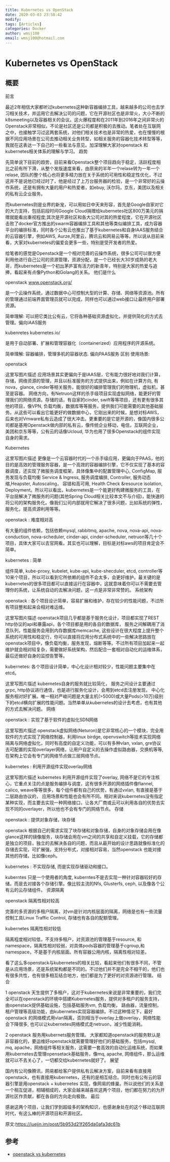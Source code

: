 ```yaml
---
title: Kubernetes vs OpenStack
date: 2020-03-03 23:58:42
modify: 
tags: [Articles]
categories: Docker
author: wmsj100
email: wmsj100@hotmail.com
---
```


# Kubernetes vs OpenStack

## 概要

前言

最近2年相信大家都听过kubernetes这种新容器编排工具，越来越多的公司也去学习相关技术，并运用它去解决公司的问题，它在开源社区也是非常火，大小不断的k8smeeting以及容器相关的会议。这火爆程度和在2011年到2016年之间非常火的Openstack非常相似，不论是社区还是公司都是积极的去推动。笔者处在互联网之中，也接触学习过这两套系统，对他们相关技术也是非常的热爱，也在慢慢的根据不同应用场景在公司去推动相关业务转型，如相关服务的容器化技术转型等等，我就在这表达一下自己的一些看法与意见。加深理解大家对openstack 和kubernetes相关体系的理解与学习。
趋势

先简单说下目前的趋势，目前来看Openstack整个项目趋向于稳定，活跃程度相比之前有所下滑，从整个发版速度来看，由原来的半年一个relase转为一年一个relase, 团队的整个核心也将更多精力放在关于系统的可用性和稳定性优化，不过这并不是说他已经过时了，他是经过了上万台服务器的检验，是一个非常好的云操作系统，还是有拥有大量的用户和热爱者，如ebuy, 沃尔玛，京东，美团以及相关的私有云企业服务。

而kubernetes则是业界的新宠，可以用如日中天来形容，首先是Google自家对它的大力支持，包括前段时间Google Cloud捐赠给kubernetes社区800万美元的捐赠就能看出重视程度;其次是开源社区和各大公司对其的热爱程度，它在开源社区击败了docker官方推出的swarm容器编排工具和其他等类似编排工具，成为容器平台的编排标准，同时各个公有云也推出了基于kubernetes和自身IAAS服务结合的云容器引擎，例如AWS, Aurze,阿里云，腾讯云和网易云等等。所以说从目前来看，大家对kubernetes的偏爱会更多一些，特别是受开发者的热爱。

给笔者的感觉是Openstack是一个相对完善的云操作系统，很多公司可以很方便利用他进行自己公司的资源管理，资源分配，是一个已经长大30岁成熟的老大哥，而kubernetes是一个初出茅庐富有活力的新青年，特别是大家的热爱与追捧，看起来有点像Python和Golang的关系。
他们是什么

openstack www.openstack.org/

是一个云操作系统，通过数据中心可控制大型的计算、存储、网络等资源池。所有的管理通过前端界面管理员就可以完成，同样也可以通过web接口让最终用户部署资源。

简单理解: 可以把它类比公有云，它将各种基础资源虚拟化，并提供简化的方式去管理。偏向IAAS服务

kubenretes kubernetes.io/

是用于自动部署、扩展和管理容器化（containerized）应用程序的开源系统。

简单理解: 容器编排，管理多机的容器状态. 偏向PAAS服务
区别
使用场景:

openstack

这里写图片描述
应用场景其实更偏向于是IAAS层，它有能力很好地对我们计算，存储，网络资源的管理，并且以标准服务的方式提供出来，例如在计算方向, 有nova，glance, cinder等相关服务，能很好的编排管理我们的物理机，虚拟机，甚至是容器。 网络方向，有Netruon这样的杀手级项目实现虚拟网络，能更好的管理我们的网络资源。存储的话，有自家的cinder, swift等等项目，还有更有很多其他的项目，像VPN, 负载均衡，数据库等等服务，提供我们可能需要的其他基础服务。从这些可以看出它能更好的做数据中心，它刚出来的时候，是想对标AWS，后来也对Vmware私有云造成了很大冲击。更重要的是它是开源的，像国内很多公司都是基用Openstack做内部的私有云，像传统企业移动，电信，互联网企业，美团和京东等等，公有云的话像Ucloud, 华为也用了很多Openstack的组件实现自身的需求。

Kubernetes

这里写图片描述
更像是一个云容器时代的一个杀手级应用，更偏向于PAAS，他的目的是高效的管理服务容器，是一个高效的容器编排引擎，它不仅实现了基本的容器调度，还实现了微服务调度框架，具体像集中的配置管理中心, ConfigMap, 服务发现与负载均衡 Service & Ingress, 服务调度编排, Controller, 服务动态缩,Heapster, Autoscaling， 容错和高可用, Health Check &resource isolation, Deployment。所以可以看出，kubernetes是一个能更好构建微服务的工具，在平台层解决了微服务的问题(其他Spring Cloud相关比较本文不与介绍)，能快速的将公司的架构服务化。像我们公司内部就用它解决了很多问题，比如系统的弹性，服务化，提高资源利用等等。

openstack : 难度相对高

有大量的组件依赖，包括依赖mysql, rabbitmq, apache, nova, nova-api, nova-conduction, nova-scheduler, cinder-api, cinder-scheduler, netruon等几十个项目，具体大家可以去官网看。其实也可以理解，目标是对标aws的项目肯定会不简单。

kubernetes : 简单

组件简单, kube-proxy, kubelet, kube-api, kube-shecduler, etcd, controller等10来个项目，所以可以看到它所依赖的组件不会太多，会更好维护。最关键的是kubernetes的很多项目都可以直接运行在容器中，这就意味着你可以不需要去管理你的系统，让系统自动的去解决问题，这一点是非常非常赞的。
系统架构

openstack : 各个项目设计简单，容易扩展和维护，存在较少的性能问题，不过所有项目整和起来会相对难运维。

这里写图片描述
openstack项目几乎都是基于服务化设计，项目都实现了REST http协议的api和暴露api，各个项目都是用的各自的数据库， 服务之间解耦用了消息队列，性能服务会用到内存数据库memcache, 这些设计在很大程度上提升整个系统的可用性和稳定行，你可以直接将应用分布式系统中的一些解决思路放在openstack项目中，像负载均衡，服务发现，熔断等等。不过所有项目加起来一起维护就会相对较复杂，需要做好系统架构，然后配合一套相对自动化的运维体系，最后还做好自身的监控告警等。

kubernetes: 各个项目设计简单，中心化设计相对较少，性能问题主要集中在etcd。

这里写图片描述
kubernetes自身的服务就比较简化， 服务之间设计主要通过grpc, http协议进行通信，也是进行服务化设计，会用到etcd去注册发现， 中心化服务相对好扩展。唯一相对严峻问题是大量主机(>5000)或大量Pods(>10万)级别下的etcd横向扩展的性能问题。当然单单从kubernetes的设计去考虑，也有其他的方式去解决问题。
网络

openstack : 实现了基于软件的虚拟化SDN网络

这里写图片描述
openstack虚拟网络(Neturon)是它非常核心的一个模块，完全用软件的方式实现了网络控制器，利用linux birdge, openvswitch等技术实现网络隔离与网络虚拟化，同时有高度的自定义功能，可以有多种vlan, vxlan, gre协议去可配置的实现overlayer网络，让用户自定义的去操作虚拟路由器，交换机等等, 在架构上它会有专门的网络节点做三层网络节点。

kubernetes : 利用开源组件实现overlay网络

这里写图片描述
kubernetes 利用开源组件实现了overlay, 网络不是它的专注核心，它重点关注的点是服务编排与调度，这有很多开源的网络插件像flannel, calico, weave等等很多，每个组件都有自己的优势，有通过vxlan, 有直接是基于二层路由协议的， 应用场景和性能也会有所不同。相对来说kubernetes没有指定某种实现，而主要去实现一种网络接口，让各大厂商或云可以利用各自的优势去实现不同的overlayer，所以他也不会有专门的网络节点。
存储

openstack : 提供对象存储，块存储

openstack 根据自己的需求实现了块存储和对象存储，自身的对象存储会用在像glance这样的镜像服务，块存储会用在vm之间的共享和自定义挂载，它的存储都是独立的项目，独立的去解决各自的问题，而且从最开始的设计思路就像标准化的存储去实现，可扩展强，支持分布式，对接相对容易，当然openstack 也能对接其他的存储，比如像ceph。

kubernetes : 不实现存储, 而是实现存储驱动和接口。

kuberntes 只是一个使用者的角度, kuberntes不是去实现一种针对容器较好的存储，而是去对接各个存储引擎。像比较主流的Nfs, Glusterfs, ceph, 以及像各个公有云的云存储组件。
资源隔离

openstack 隔离性相对较高

完善的多资源的多租户隔离，对vm是针对内核层面的隔离，网络是也有一些流量控制工具Linux Traffic Control, 存储也有各自的配额管理。

kubernetes 隔离性相对较低

隔离程度相对较低，不支持多租户，对资源池的管理基于resource, 和 namespace，隔离性相对较弱，对具体pods容器的管理基于cgroup,和namespace，不是基于内核层面。所有容器公用内核，隔离性相对较差。

看了这么多openstack与kubernetes的相关比较，看起来他们有很多不同，不管是从应用场景，还是系统架构都是不同的。不过他们并不是完全不相干的，他们也有很多共性，也有很多相互结合地方，他们都是为了更好的对资源进行管理。
结合

1 openstack 天生提供了多租户，这对于kubernetes来说是非常重要的，我们完全可以在openstack的环境中搭建Kubernetes服务，提供对多租户的服务支持，由openstack提供基础设施，包括基础服务vm, 负载均衡， 路由器，流量控制，租户管理等高级功能，由kubernetes实现容器编排。不过这种情况下，最好openstack 的网络模式用vlan隔离，否则相当于overlay上做overlay，网络性能会下降很多, 也可以让kubernetes网络模式走netruon，减少性能消耗。

2 openstack 服务用kubernets服务管理。 大家都知道openstack的服务默认是非容器化的，要运维好openstack就需要管理好他们的基础服务，包括mysql, mq, apache，网络组件等相关服务，这需要一套高效的自动化运维系统，而如果用kubernetes去管理opensetack基础服务，像mq, apache, 网络组件，那么运维就可以不去关心了，一切都交给kubernetes就好了。
展望

国内有公司像腾讯，网易都给客户提供私有云解决方案，目前来看有直接用openstack，也有直接用kubernetes，还有的是相互结合。同时也有公有云的容器引擎是用openstack + kubernetes 实现，像网易的蜂巢。所以说他们的关系是一个相互促进，相辅相成的，大家会越来越喜欢这两个项目，他们都在努力的为开源社区作贡献，都在各自的方向走向极致。
最后

感谢这两个项目，让我们学到超级多的架构知识，也感谢身处在的这个移动互联网时代，有这么棒的开源项目和开源社区。

原文:https://juejin.im/post/5b953d21f265da0afa3dc61b

## 参考

- [openstack vs kubernetes](https://blog.csdn.net/luanpeng825485697/article/details/86706131)
